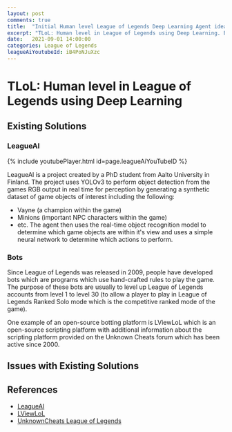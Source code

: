 ```yaml
---
layout: post
comments: true
title:  "Initial Human level League of Legends Deep Learning Agent ideas"
excerpt: "TLoL: Human level in League of Legends using Deep Learning. Existing solutions,initial ideas, problem analysis, data exploration, visualisation, intuition and possible solutions."
date:   2021-09-01 14:00:00
categories: League of Legends
leagueAiYoutubeId: iB4PoNJuXzc
---
```


# TLoL: Human level in League of Legends using Deep Learning

## Existing Solutions

### LeagueAI
{% include youtubePlayer.html id=page.leagueAiYouTubeID %}

LeagueAI is a project created by a PhD student from Aalto University in Finland.
The project uses YOLOv3 to perform object detection from the games RGB output in
real time for perception by generating a synthetic dataset of game objects of interest
including the following:
- Vayne (a champion within the game)
- Minions (important NPC characters within the game)
- etc.
The agent then uses the real-time object recognition model to determine which game
objects are within it's view and uses a simple neural network to determine which actions
to perform.

### Bots
Since League of Legends was released in 2009, people have developed bots which are
programs which use hand-crafted rules to play the game. The purpose of these bots
are usually to level up League of Legends accounts from level 1 to level 30 (to allow
a player to play in League of Legends Ranked Solo mode which is the competitive ranked
mode of the game).

One example of an open-source botting platform is LViewLoL which is an open-source
scripting platform with additional information about the scripting platform provided
on the Unknown Cheats forum which has been active since 2000.

## Issues with Existing Solutions

## References

- [LeagueAI](https://github.com/Oleffa/LeagueAI)
- [LViewLoL](https://github.com/orkido/LViewLoL)
- [UnknownCheats League of Legends](https://www.unknowncheats.me/forum/league-of-legends/)